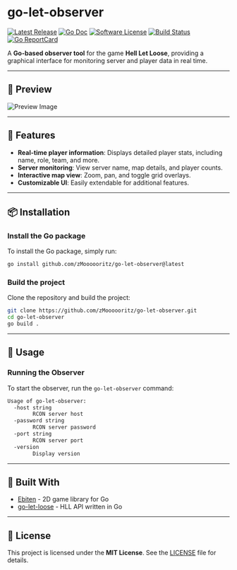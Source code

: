 # go-let-observer

[![Latest Release](https://img.shields.io/github/release/zMoooooritz/go-let-observer.svg?style=for-the-badge)](https://github.com/zMoooooritz/go-let-observer/releases)
[![Go Doc](https://img.shields.io/badge/godoc-reference-blue.svg?style=for-the-badge)](https://pkg.go.dev/github.com/zMoooooritz/go-let-observer)
[![Software License](https://img.shields.io/badge/license-MIT-blue.svg?style=for-the-badge)](/LICENSE)
[![Build Status](https://img.shields.io/github/actions/workflow/status/zMoooooritz/go-let-observer/build.yml?branch=master&style=for-the-badge)](https://github.com/zMoooooritz/nachrichten/actions)
[![Go ReportCard](https://goreportcard.com/badge/github.com/zMoooooritz/go-let-observer?style=for-the-badge)](https://goreportcard.com/report/zMoooooritz/go-let-observer)

A **Go-based observer tool** for the game **Hell Let Loose**, providing a graphical interface for monitoring server and player data in real time.

---

## 📸 Preview

<!-- Placeholder for an image -->
![Preview Image](#)

---

## 🚀 Features

- **Real-time player information**: Displays detailed player stats, including name, role, team, and more.
- **Server monitoring**: View server name, map details, and player counts.
- **Interactive map view**: Zoom, pan, and toggle grid overlays.
- **Customizable UI**: Easily extendable for additional features.

---

## 📦 Installation

### Install the Go package

To install the Go package, simply run:

```bash
go install github.com/zMoooooritz/go-let-observer@latest
```

### Build the project

Clone the repository and build the project:

```bash
git clone https://github.com/zMoooooritz/go-let-observer.git
cd go-let-observer
go build .
```

---

## 📖 Usage

### Running the Observer

To start the observer, run the `go-let-observer` command:

```bash
Usage of go-let-observer:
  -host string
        RCON server host
  -password string
        RCON server password
  -port string
        RCON server port
  -version
        Display version
```

---

## 🔧 Built With

- [Ebiten](https://github.com/hajimehoshi/ebiten) - 2D game library for Go
- [go-let-loose](https://github.com/zMoooooritz/go-let-loose) - HLL API written in Go

---

## 📄 License

This project is licensed under the **MIT License**. See the [LICENSE](LICENSE) file for details.

